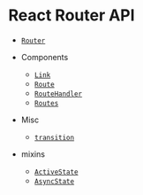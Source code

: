 React Router API 
================

- [`Router`](/docs/api/Router.md)

- Components
  - [`Link`](/docs/api/components/Link.md)
  - [`Route`](/docs/api/components/Route.md)
  - [`RouteHandler`](/docs/api/components/RouteHandler.md)
  - [`Routes`](/docs/api/components/Routes.md)

- Misc 
  - [`transition`](/docs/api/misc/transition.md)

- mixins
  - [`ActiveState`](/docs/api/mixins/ActiveState.md)
  - [`AsyncState`](/docs/api/mixins/AsyncState.md)

